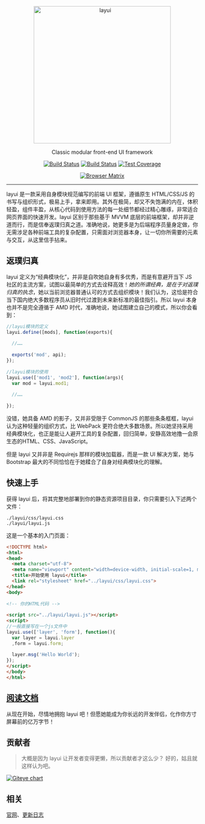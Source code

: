 <p align=center>
  <a href="http://www.layui.com">
    <img src="https://sentsin.gitee.io/res/images/layui/layui.png" alt="layui" width="360">
  </a>
</p>
<p align=center>
  Classic modular front-end UI framework
</p>

<p align="center">
  <a href="https://travis-ci.org/sentsin/layui"><img alt="Build Status" src="https://img.shields.io/travis/sentsin/layui/master.svg"></a>
  <a href="https://saucelabs.com/beta/builds/7e6196205e4f492496203388fc003b65"><img src="https://saucelabs.com/buildstatus/layui" alt="Build Status"></a>
  <a href="https://coveralls.io/r/sentsin/layui?branch=master"><img alt="Test Coverage" src="https://img.shields.io/coveralls/sentsin/layui/master.svg"></a>
</p>
<p align="center">
  <a href="https://saucelabs.com/beta/builds/7e6196205e4f492496203388fc003b65"><img src="https://saucelabs.com/browser-matrix/layui.svg" alt="Browser Matrix"></a>
</p>

---

layui 是一款采用自身模块规范编写的前端 UI 框架，遵循原生 HTML/CSS/JS 的书写与组织形式，极易上手，拿来即用。其外在极简，却又不失饱满的内在，体积轻盈，组件丰盈，从核心代码到使用方法的每一处细节都经过精心雕琢，非常适合网页界面的快速开发。layui 区别于那些基于 MVVM 底层的前端框架，却并非逆道而行，而是信奉返璞归真之道。准确地说，她更多是为后端程序员量身定做，你无需涉足各种前端工具的复杂配置，只需面对浏览器本身，让一切你所需要的元素与交互，从这里信手拈来。

## 返璞归真

layui 定义为“经典模块化”，并非是自吹她自身有多优秀，而是有意避开当下 JS 社区的主流方案，试图以最简单的方式去诠释高效！<em>她的所谓经典，是在于对返璞归真的执念</em>，她以当前浏览器普通认可的方式去组织模块！我们认为，这恰是符合当下国内绝大多数程序员从旧时代过渡到未来新标准的最佳指引。所以 layui 本身也并不是完全遵循于 AMD 时代，准确地说，她试图建立自己的模式，所以你会看到：

```js
//layui模块的定义
layui.define([mods], function(exports){
  
  //……
  
  exports('mod', api);
});  
 
//layui模块的使用
layui.use(['mod1', 'mod2'], function(args){
  var mod = layui.mod1;
  
  //……
  
});    
```
没错，她具备 AMD 的影子，又并非受限于 CommonJS 的那些条条框框，layui 认为这种轻量的组织方式，比 WebPack 更符合绝大多数场景。所以她坚持采用经典模块化，也正是能让人避开工具的复杂配置，回归简单，安静高效地撸一会原生态的HTML、CSS、JavaScript。

但是 layui 又并非是 Requirejs 那样的模块加载器，而是一款 UI 解决方案，她与 Bootstrap 最大的不同恰恰在于她糅合了自身对经典模块化的理解。


## 快速上手

获得 layui 后，将其完整地部署到你的静态资源项目目录，你只需要引入下述两个文件：

```
./layui/css/layui.css
./layui/layui.js
```

这是一个基本的入门页面：

```html
<!DOCTYPE html>
<html>
<head>
  <meta charset="utf-8">
  <meta name="viewport" content="width=device-width, initial-scale=1, maximum-scale=1">
  <title>开始使用 layui</title>
  <link rel="stylesheet" href="../layui/css/layui.css">
</head>
<body>
 
<!-- 你的HTML代码 -->
 
<script src="../layui/layui.js"></script>
<script>
//一般直接写在一个js文件中
layui.use(['layer', 'form'], function(){
  var layer = layui.layer
  ,form = layui.form;
  
  layer.msg('Hello World');
});
</script> 
</body>
</html>
```

## [阅读文档](http://www.layui.com/)
从现在开始，尽情地拥抱 layui 吧！但愿她能成为你长远的开发伴侣，化作你方寸屏幕前的亿万字节！

## 贡献者
> 大概是因为 layui 让开发者变得更懒，所以贡献者才这么少？
> 好的，姑且就这样认为吧。
 
[![Giteye chart](https://chart.giteye.net/gitee/sentsin/layui/PMFQFJCX.png)](https://giteye.net/chart/PMFQFJCX)

## 相关
[官网](http://www.layui.com/)、[更新日志](http://www.layui.com/doc/base/changelog.html)